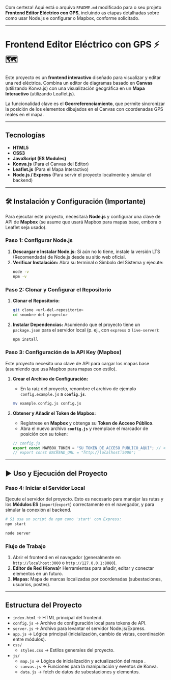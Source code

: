 Com certeza\! Aqui está o arquivo `README.md` modificado para o seu projeto **Frontend Editor Eléctrico con GPS**, incluindo as etapas detalhadas sobre como usar Node.js e configurar o Mapbox, conforme solicitado.

-----

# Frontend Editor Eléctrico con GPS ⚡🗺️

Este proyecto es un **frontend interactivo** diseñado para visualizar y editar una red eléctrica. Combina un editor de diagramas basado en **Canvas** (utilizando Konva.js) con una visualización geográfica en un **Mapa Interactivo** (utilizando Leaflet.js).

La funcionalidad clave es el **Georreferenciamiento**, que permite sincronizar la posición de los elementos dibujados en el Canvas con coordenadas GPS reales en el mapa.

-----

## Tecnologías

  * **HTML5**
  * **CSS3**
  * **JavaScript (ES Modules)**
  * **Konva.js** (Para el Canvas del Editor)
  * **Leaflet.js** (Para el Mapa Interactivo)
  * **Node.js / Express** (Para servir el proyecto localmente y simular el backend)

-----

## 🛠️ Instalación y Configuración (Importante)

Para ejecutar este proyecto, necesitará **Node.js** y configurar una clave de API de **Mapbox** (se asume que usará Mapbox para mapas base, embora o Leaflet seja usado).

### Paso 1: Configurar Node.js

1.  **Descargar e Instalar Node.js:** Si aún no lo tiene, instale la versión LTS (Recomendada) de Node.js desde su sitio web oficial.
2.  **Verificar Instalación:** Abra su terminal o Símbolo del Sistema y ejecute:
    ```bash
    node -v
    npm -v
    ```

### Paso 2: Clonar y Configurar el Repositorio

1.  **Clonar el Repositorio:**

    ```bash
    git clone <url-del-repositorio>
    cd <nombre-del-proyecto>
    ```

2.  **Instalar Dependencias:** Asumiendo que el proyecto tiene un `package.json` para el servidor local (p. ej., con `express` o `live-server`):

    ```bash
    npm install
    ```

### Paso 3: Configuración de la API Key (Mapbox)

Este proyecto necesita una clave de API para cargar los mapas base (asumiendo que usa Mapbox para mapas con estilo).

1.  **Crear el Archivo de Configuración:**

      * En la raíz del proyecto, renombre el archivo de ejemplo `config.example.js` a **`config.js`**.

    <!-- end list -->

    ```bash
    mv example.config.js config.js
    ```

2.  **Obtener y Añadir el Token de Mapbox:**

      * Regístrese en **Mapbox** y obtenga su **Token de Acceso Público**.
      * Abra el nuevo archivo **`config.js`** y reemplace el marcador de posición con su token:

    <!-- end list -->

    ```javascript
    // config.js
    export const MAPBOX_TOKEN = "SU_TOKEN_DE_ACCESO_PUBLICO_AQUI"; // <--- CAMBIAR ESTO
    // export const BACKEND_URL = "http://localhost:5000"; 
    ```

-----

## ▶️ Uso y Ejecución del Proyecto

### Paso 4: Iniciar el Servidor Local

Ejecute el servidor del proyecto. Esto es necesario para manejar las rutas y los **Módulos ES** (`import`/`export`) correctamente en el navegador, y para simular la conexión al backend.

```bash
# Si usa un script de npm como 'start' con Express:
npm start

node server
```

### Flujo de Trabajo

1.  Abrir el frontend en el navegador (generalmente en `http://localhost:3000` o `http://127.0.0.1:8080`).
2.  **Editor de Red (Konva):** Herramientas para añadir, editar y conectar elementos en un futuro.
3.  **Mapas:** Mapa de marcas localizadas por coordenadas (subestaciones, usuarios, postes).
-----

## Estructura del Proyecto

  * `index.html` → HTML principal del frontend.
  * `config.js` → Archivo de configuración local para tokens de API.
  * `server.js` → Archivo para levantar el servidor Node.js/Express.
  * `app.js` → Lógica principal (inicialización, cambio de vistas, coordinación entre módulos).
  * `css/`
      * `styles.css` → Estilos generales del proyecto.
  * `js/`
      * `map.js` → Lógica de inicialización y actualización del mapa .
      * `canvas.js` → Funciones para la manipulación y eventos de Konva.
      * `data.js` →  fetch de datos de subestaciones y elementos.
